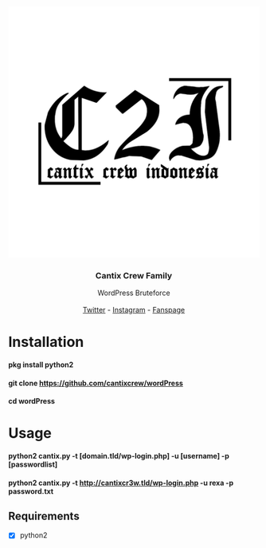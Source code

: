 <p align="center">
  <a href="https://wpscan.org/">
    <img src="https://github.com/cantixcrew/wordPress/blob/master/data/20200522_233508.jpg" alt="Cantix Crew logo">
  </a>
</p>

<h3 align="center">Cantix Crew Family</h3>

<p align="center">
  WordPress Bruteforce
  <br>
  <br>
  <a href="https://twitter.com/cantixcr3w" title="twitter" target="_blank">Twitter</a> - <a href="https://instagram.com/cantixcr3w/" title="instagram" target="_blank">Instagram</a> - <a href="https://facebook.com/cantixcr3w/" title="Fanspage" target="_blank">Fanspage</a>
</p>


# Installation
#### pkg install python2
#### git clone https://github.com/cantixcrew/wordPress
#### cd wordPress

# Usage
#### python2 cantix.py -t [domain.tld/wp-login.php] -u [username] -p [passwordlist]
#### python2 cantix.py -t http://cantixcr3w.tld/wp-login.php -u rexa -p password.txt


## Requirements
- [X] python2
